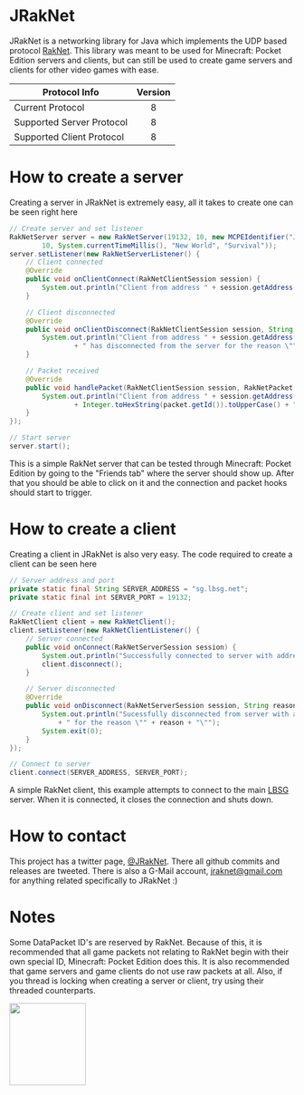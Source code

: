 # JRakNet
JRakNet is a networking library for Java which implements the UDP based protocol [RakNet](https://github.com/OculusVR/RakNet).
This library was meant to be used for Minecraft: Pocket Edition servers and clients, but can still be used to create game servers and clients for other video games with ease.

| Protocol Info             | Version |
| --------------------------|:-------:|
| Current Protocol          | 8       |
| Supported Server Protocol | 8       |
| Supported Client Protocol | 8       |

# How to create a server
Creating a server in JRakNet is extremely easy, all it takes to create one can be seen right here

```java
// Create server and set listener
RakNetServer server = new RakNetServer(19132, 10, new MCPEIdentifier("JRakNet Latency Test", 91, "0.16.0", 0,
		10, System.currentTimeMillis(), "New World", "Survival"));
server.setListener(new RakNetServerListener() {
	// Client connected
	@Override
	public void onClientConnect(RakNetClientSession session) {
		System.out.println("Client from address " + session.getAddress() + " has connected to the server");
	}

	// Client disconnected
	@Override
	public void onClientDisconnect(RakNetClientSession session, String reason) {
		System.out.println("Client from address " + session.getAddress()
				+ " has disconnected from the server for the reason \"" + reason + "\"");
	}

	// Packet received
	@Override
	public void handlePacket(RakNetClientSession session, RakNetPacket packet, int channel) {
		System.out.println("Client from address " + session.getAddress() + " sent packet with ID 0x"
				+ Integer.toHexString(packet.getId()).toUpperCase() + " on channel " + channel);
	}
});

// Start server
server.start();
```

This is a simple RakNet server that can be tested through Minecraft: Pocket Edition by going to the "Friends tab" where the server should show up. After that you should be able to click on it and the connection and packet hooks should start to trigger.

# How to create a client
Creating a client in JRakNet is also very easy. The code required to create a client can be seen here

```java
// Server address and port
private static final String SERVER_ADDRESS = "sg.lbsg.net";
private static final int SERVER_PORT = 19132;

// Create client and set listener
RakNetClient client = new RakNetClient();
client.setListener(new RakNetClientListener() {
	// Server connected
	public void onConnect(RakNetServerSession session) {
		System.out.println("Successfully connected to server with address " + session.getAddress());
		client.disconnect();
	}

	// Server disconnected
	@Override
	public void onDisconnect(RakNetServerSession session, String reason) {
		System.out.println("Sucessfully disconnected from server with address " + session.getAddress()
			+ " for the reason \"" + reason + "\"");
		System.exit(0);
	}
});

// Connect to server
client.connect(SERVER_ADDRESS, SERVER_PORT);
```

A simple RakNet client, this example attempts to connect to the main [LBSG](http://lbsg.net/) server. When it is connected, it closes the connection and shuts down.

# How to contact
This project has a twitter page, [@JRakNet](https://twitter.com/JRakNet). There all github commits and releases are tweeted. There is also a G-Mail account, [jraknet@gmail.com](https://gmail.com) for anything related specifically to JRakNet :)

# Notes
Some DataPacket ID's are reserved by RakNet. Because of this, it is recommended that all game packets not relating to RakNet begin with their own special ID, Minecraft: Pocket Edition does this. It is also recommended that game servers and game clients do not use raw packets at all. Also, if you thread is locking when creating a server or client, try using their threaded counterparts. 

<img src="http://i.imgur.com/w0EZCZS.png" width="135" height="145">
